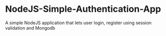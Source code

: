 # NodeJS-Simple-Authentication-App
 A simple NodeJS application that lets user login, register using session validation and Mongodb
